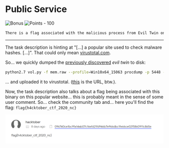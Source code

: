 # Public Service

![Bonus](https://img.shields.io/badge/Bonus--success?style=for-the-badge) ![Points - 100](https://img.shields.io/badge/Points-100-9cf?style=for-the-badge)

```txt
There is a flag associated with the malicious process from Evil Twin on a popular site used to check malware hashes. Find and submit that flag.
```

---

The task description is hinting at "[...] a popular site used to check malware hashes. [...]". That could only mean [virustotal.com](https://virustotal.com).

So... we quickly dumped the [previously discovered](../Evil%20Twin/README.md) _evil twin_ to disk: 

```bash
python2.7 vol.py -f mem.raw --profile=Win10x64_15063 procdump -p 5448 -D dump
```

... and uploaded it to virustotal. ([this](https://www.virustotal.com/gui/file/096740ce1bc9fa14ab07c16efd21fd946b7e966dbc1fe66ce02f5860911c865e/detection) is the URL, btw.).

Now, the task description also talks about a flag being associated with this binary on this popular website... this is probably meant in the sense of some user comment. So... check the community tab and... here you'll find the flag: `flag{h4cktober_ctf_2020_nc}`

![community](./community.png)